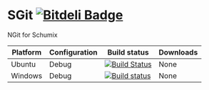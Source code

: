 # SGit [![Bitdeli Badge](https://d2weczhvl823v0.cloudfront.net/Schumix/sgit/trend.png)](https://bitdeli.com/free "Bitdeli Badge")

NGit for Schumix

Platform | Configuration | Build status | Downloads
----|----|----|----
Ubuntu | Debug  | [![Build Status](https://travis-ci.org/Schumix/SGit.svg?branch=master)](https://travis-ci.org/Schumix/SGit) | None
Windows | Debug | [![Build status](https://ci.appveyor.com/api/projects/status/go711l5egogbcj78/branch/master?svg=true)](https://ci.appveyor.com/project/megax/sgit) | None

